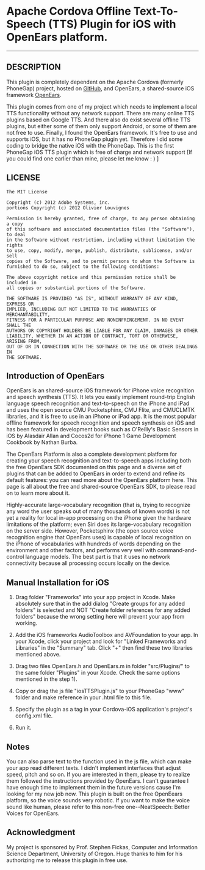 # Apache Cordova Offline Text-To-Speech (TTS) Plugin for iOS with OpenEars platform.

---

## DESCRIPTION

This plugin is completely dependent on the Apache Cordova (formerly PhoneGap) project, hosted on [GitHub](http://github.com/apache), and OpenEars, a shared-source iOS framework [OpenEars](http://www.politepix.com/openears/).

This plugin comes from one of my project which needs to implement a local TTS functionality without any network support. There are many online TTS plugins based on Google TTS. And there also do exist several offline TTS plugins, but either some of them only support Android, or some of them are not free to use. Finally, I found the OpenEars framework. It's free to use and supports iOS, but it has no PhoneGap plugin yet. Therefore I did some coding to bridge the native iOS with the PhoneGap. This is the first PhoneGap iOS TTS plugin which is free of charge and network support [If you could find one earlier than mine, please let me know : ) ]

## LICENSE

	The MIT License
	
	Copyright (c) 2012 Adobe Systems, inc.
	portions Copyright (c) 2012 Olivier Louvignes
	
	Permission is hereby granted, free of charge, to any person obtaining a copy
	of this software and associated documentation files (the "Software"), to deal
	in the Software without restriction, including without limitation the rights
	to use, copy, modify, merge, publish, distribute, sublicense, and/or sell
	copies of the Software, and to permit persons to whom the Software is
	furnished to do so, subject to the following conditions:
	
	The above copyright notice and this permission notice shall be included in
	all copies or substantial portions of the Software.
	
	THE SOFTWARE IS PROVIDED "AS IS", WITHOUT WARRANTY OF ANY KIND, EXPRESS OR
	IMPLIED, INCLUDING BUT NOT LIMITED TO THE WARRANTIES OF MERCHANTABILITY,
	FITNESS FOR A PARTICULAR PURPOSE AND NONINFRINGEMENT. IN NO EVENT SHALL THE
	AUTHORS OR COPYRIGHT HOLDERS BE LIABLE FOR ANY CLAIM, DAMAGES OR OTHER
	LIABILITY, WHETHER IN AN ACTION OF CONTRACT, TORT OR OTHERWISE, ARISING FROM,
	OUT OF OR IN CONNECTION WITH THE SOFTWARE OR THE USE OR OTHER DEALINGS IN
	THE SOFTWARE.

## Introduction of OpenEars

OpenEars is an shared-source iOS framework for iPhone voice recognition and speech synthesis (TTS). It lets you easily implement round-trip English language speech recognition and text-to-speech on the iPhone and iPad and uses the open source CMU Pocketsphinx, CMU Flite, and CMUCLMTK libraries, and it is free to use in an iPhone or iPad app. It is the most popular offline framework for speech recognition and speech synthesis on iOS and has been featured in development books such as O'Reilly's Basic Sensors in iOS by Alasdair Allan and Cocos2d for iPhone 1 Game Development Cookbook by Nathan Burba.

The OpenEars Platform is also a complete development platform for creating your speech recognition and text-to-speech apps including both the free OpenEars SDK documented on this page and a diverse set of plugins that can be added to OpenEars in order to extend and refine its default features: you can read more about the OpenEars platform here. This page is all about the free and shared-source OpenEars SDK, to please read on to learn more about it.

Highly-accurate large-vocabulary recognition (that is, trying to recognize any word the user speaks out of many thousands of known words) is not yet a reality for local in-app processing on the iPhone given the hardware limitations of the platform; even Siri does its large-vocabulary recognition on the server side. However, Pocketsphinx (the open source voice recognition engine that OpenEars uses) is capable of local recognition on the iPhone of vocabularies with hundreds of words depending on the environment and other factors, and performs very well with command-and-control language models. The best part is that it uses no network connectivity because all processing occurs locally on the device.

## Manual Installation for iOS

1) Drag folder "Frameworks" into your app project in Xcode. Make absolutely sure that in the add dialog "Create groups for any added folders" is selected and NOT "Create folder references for any added folders" because the wrong setting here will prevent your app from working.

2) Add the iOS frameworks AudioToolbox and AVFoundation to your app. In your Xcode, click your project and look for "Linked Frameworks and Libraries" in the "Summary" tab. Click "+" then find these two libraries mentioned above.

3) Drag two files OpenEars.h and OpenEars.m in folder "src/Plugins/" to the same folder "Plugins" in your Xcode. Check the same options mentioned in the step 1).

4) Copy or drag the js file "iosTTSPlugin.js" to your PhoneGap "www" folder and make reference in your .html file to this file.

5) Specify the plugin as a <feature> tag in your Cordova-iOS application's project's config.xml file.

	<feature name="OpenEarsTTS">
	        <param name="ios-package" value="OpenEars" />
	 </feature>

6) Run it.

## Notes

You can also parse text to the function used in the js file, which can make your app read different texts. I didn't implement interfaces that adjust speed, pitch and so on. If you are interested in them, please try to realize them followed the instructions provided by OpenEars. I can't guarantee I have enough time to implement them in the future versions cause I'm looking for my new job now. This plugin is built on the free OpenEears platform, so the voice sounds very robotic. If you want to make the voice sound like human, please refer to this non-free one--NeatSpeech: Better Voices for OpenEars.


## Acknowledgment

My project is sponsored by Prof. Stephen Fickas, Computer and Information Science Department, University of Oregon. Huge thanks to him for his authorizing me to release this plugin in free use.
